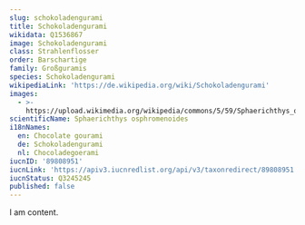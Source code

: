 ```yaml
---
slug: schokoladengurami
title: Schokoladengurami
wikidata: Q1536867
image: Schokoladengurami
class: Strahlenflosser
order: Barschartige
family: Großguramis
species: Schokoladengurami
wikipediaLink: 'https://de.wikipedia.org/wiki/Schokoladengurami'
images:
  - >-
    https://upload.wikimedia.org/wikipedia/commons/5/59/Sphaerichthys_osphromenoides.jpg
scientificName: Sphaerichthys osphromenoides
i18nNames:
  en: Chocolate gourami
  de: Schokoladengurami
  nl: Chocoladegoerami
iucnID: '89808951'
iucnLink: 'https://apiv3.iucnredlist.org/api/v3/taxonredirect/89808951'
iucnStatus: Q3245245
published: false
---
```


I am content.
